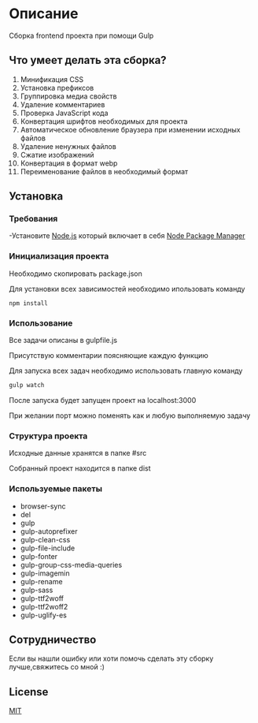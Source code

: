 # Описание

Сборка frontend проекта при помощи Gulp

## Что умеет делать эта сборка?

1. Минификация CSS 
2. Установка префиксов
3. Группировка медиа свойств
4. Удаление комментариев
5. Проверка JavaScript кода
6. Конвертация шрифтов необходимых для проекта
7. Автоматическое обновление браузера при изменении исходных файлов
8. Удаление ненужных файлов
9. Сжатие изображений
10. Конвертация в формат webp
11. Переименование файлов в необходимый формат

## Установка

### Требования

-Установите [Node.js] который включает в себя [Node Package Manager][npm]

### Инициализация проекта 

Необходимо скопировать package.json

Для установки всех зависимостей необходимо ипользовать команду 

```
npm install
```


### Использование

Все задачи описаны в gulpfile.js

Присутствую комментарии поясняющие каждую функцию

Для запуска всех задач необходимо использовать главную команду 

```js
gulp watch
```
После запуска будет запущен проект на localhost:3000

При желании порт можно поменять как и любую выполняемую задачу 

### Структура проекта

Исходные данные хранятся в папке #src

Собранный проект находится в папке dist

### Используемые пакеты

- browser-sync 
- del
- gulp
- gulp-autoprefixer
- gulp-clean-css
- gulp-file-include
- gulp-fonter
- gulp-group-css-media-queries
- gulp-imagemin
- gulp-rename
- gulp-sass
- gulp-ttf2woff
- gulp-ttf2woff2
- gulp-uglify-es


## Сотрудничество

Если вы нашли ошибку или хоти помочь сделать эту сборку лучше,свяжитесь со мной :)

## License
[MIT](https://choosealicense.com/licenses/mit/)

[node.js]: https://nodejs.org/
[npm]: https://www.npmjs.com/get-npm
